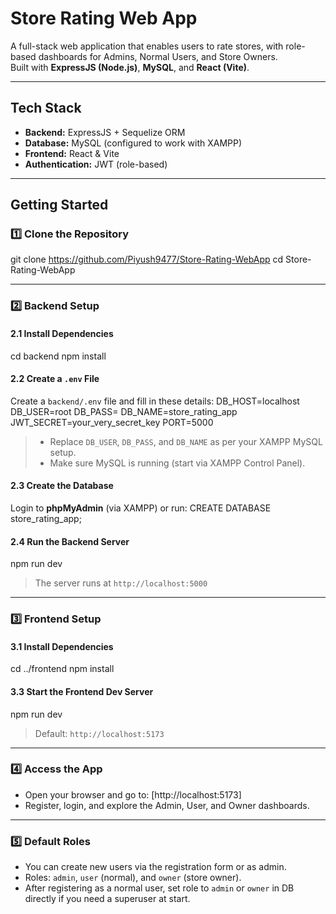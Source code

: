 # Store Rating Web App

A full-stack web application that enables users to rate stores, with role-based dashboards for Admins, Normal Users, and Store Owners.  
Built with **ExpressJS (Node.js)**, **MySQL**, and **React (Vite)**.

---

## **Tech Stack**

- **Backend:** ExpressJS + Sequelize ORM
- **Database:** MySQL (configured to work with XAMPP)
- **Frontend:** React & Vite
- **Authentication:** JWT (role-based)

---

## **Getting Started**

### 1️⃣ **Clone the Repository**
git clone https://github.com/Piyush9477/Store-Rating-WebApp
cd Store-Rating-WebApp

---

### 2️⃣ **Backend Setup**

#### 2.1 Install Dependencies
cd backend
npm install

#### 2.2 Create a `.env` File
Create a `backend/.env` file and fill in these details:
DB_HOST=localhost
DB_USER=root
DB_PASS=
DB_NAME=store_rating_app
JWT_SECRET=your_very_secret_key
PORT=5000
> - Replace `DB_USER`, `DB_PASS`, and `DB_NAME` as per your XAMPP MySQL setup.
> - Make sure MySQL is running (start via XAMPP Control Panel).

#### 2.3 Create the Database
Login to **phpMyAdmin** (via XAMPP) or run:
CREATE DATABASE store_rating_app;

#### 2.4 Run the Backend Server
npm run dev
> The server runs at `http://localhost:5000`

---

### 3️⃣ **Frontend Setup**

#### 3.1 Install Dependencies
cd ../frontend
npm install

#### 3.3 Start the Frontend Dev Server
npm run dev
> Default: `http://localhost:5173`

---

### 4️⃣ **Access the App**

- Open your browser and go to: [http://localhost:5173]
- Register, login, and explore the Admin, User, and Owner dashboards.

---

### 5️⃣ **Default Roles**

- You can create new users via the registration form or as admin.
- Roles: `admin`, `user` (normal), and `owner` (store owner).
- After registering as a normal user, set role to `admin` or `owner` in DB directly if you need a superuser at start.